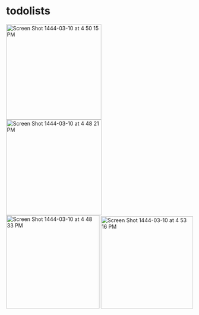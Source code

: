 # todolists

<img width="256" alt="Screen Shot 1444-03-10 at 4 50 15 PM" src="https://user-images.githubusercontent.com/103157455/194331792-5d523769-4706-4e08-a91a-7ea38f9f4868.png">
<img width="257" alt="Screen Shot 1444-03-10 at 4 48 21 PM" src="https://user-images.githubusercontent.com/103157455/194331801-69fc4065-91c3-49ae-852f-8ca3ed9367c6.png">
<img width="251" alt="Screen Shot 1444-03-10 at 4 48 33 PM" src="https://user-images.githubusercontent.com/103157455/194331809-f82335ff-b1ec-4cd0-9e75-621b25a2ed55.png">
<img width="248" alt="Screen Shot 1444-03-10 at 4 53 16 PM" src="https://user-images.githubusercontent.com/103157455/194331824-f96c1bd0-9865-4a7c-96b0-43bf3ac6d9a7.png">
